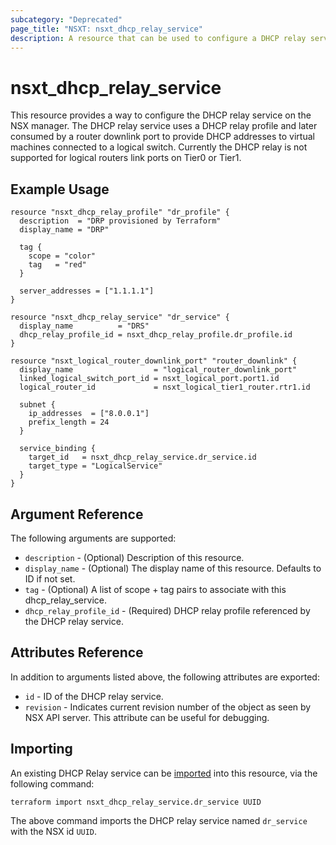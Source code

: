 ```yaml
---
subcategory: "Deprecated"
page_title: "NSXT: nsxt_dhcp_relay_service"
description: A resource that can be used to configure a DHCP relay service on NSX.
---
```


# nsxt_dhcp_relay_service

This resource provides a way to configure the DHCP relay service on the NSX manager.
The DHCP relay service uses a DHCP relay profile and later consumed by a router
downlink port to provide DHCP addresses to virtual machines connected to a logical switch.
Currently the DHCP relay is not supported for logical routers link ports on Tier0 or Tier1.

## Example Usage

```hcl
resource "nsxt_dhcp_relay_profile" "dr_profile" {
  description  = "DRP provisioned by Terraform"
  display_name = "DRP"

  tag {
    scope = "color"
    tag   = "red"
  }

  server_addresses = ["1.1.1.1"]
}

resource "nsxt_dhcp_relay_service" "dr_service" {
  display_name          = "DRS"
  dhcp_relay_profile_id = nsxt_dhcp_relay_profile.dr_profile.id
}

resource "nsxt_logical_router_downlink_port" "router_downlink" {
  display_name                  = "logical_router_downlink_port"
  linked_logical_switch_port_id = nsxt_logical_port.port1.id
  logical_router_id             = nsxt_logical_tier1_router.rtr1.id

  subnet {
    ip_addresses  = ["8.0.0.1"]
    prefix_length = 24
  }

  service_binding {
    target_id   = nsxt_dhcp_relay_service.dr_service.id
    target_type = "LogicalService"
  }
}
```

## Argument Reference

The following arguments are supported:

* `description` - (Optional) Description of this resource.
* `display_name` - (Optional) The display name of this resource. Defaults to ID if not set.
* `tag` - (Optional) A list of scope + tag pairs to associate with this dhcp_relay_service.
* `dhcp_relay_profile_id` - (Required) DHCP relay profile referenced by the DHCP relay service.

## Attributes Reference

In addition to arguments listed above, the following attributes are exported:

* `id` - ID of the DHCP relay service.
* `revision` - Indicates current revision number of the object as seen by NSX API server. This attribute can be useful for debugging.

## Importing

An existing DHCP Relay service can be [imported][docs-import] into this resource, via the following command:

[docs-import]: https://developer.hashicorp.com/terraform/cli/import

```shell
terraform import nsxt_dhcp_relay_service.dr_service UUID
```

The above command imports the DHCP relay service named `dr_service` with the NSX id `UUID`.
